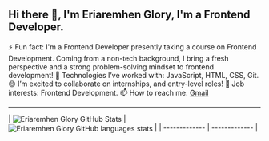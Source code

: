 
## Hi there 👋, I'm Eriaremhen Glory, I'm a Frontend Developer.



⚡ Fun fact:  I'm a Frontend Developer presently taking a course on Frontend Development. Coming from a non-tech background, I bring a fresh 
              perspective and a strong problem-solving mindset to frontend development!
🌱 Technologies I’ve worked with: JavaScript, HTML, CSS, Git.
😊 I’m excited to collaborate on internships, and entry-level roles!
💼 Job interests: Frontend Development.
📫 How to reach me: [Gmail](glorygift95@gmail.com)

<hr/>
| <img align="center" src="https://github-readme-stats.vercel.app/api?username=Glowry25&show_icons=true&include_all_commits=true&hide_border=true" alt="Eriaremhen Glory GitHub Stats" /> | <img align="center" src="https://github-readme-stats.vercel.app/api/top-langs/?username=Glowry25&langs_count=8&layout=compact&hide_border=true" alt="Eriaremhen Glory GitHub languages stats" /> |
| ------------- | ------------- |



